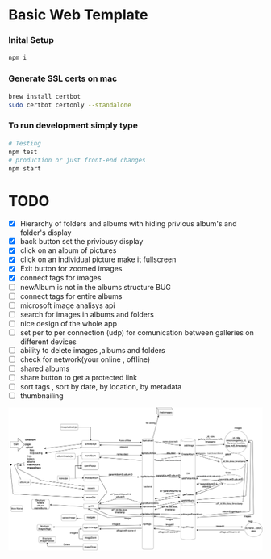 # Basic Web Template

### Inital Setup
```bash
npm i
```

### Generate SSL certs on mac
```bash
brew install certbot
sudo certbot certonly --standalone
```

### To run development simply type


```bash
# Testing
npm test
# production or just front-end changes
npm start
```

# TODO

- [x] Hierarchy of folders and albums with hiding privious album's and folder's display
- [x] back button set the priviousy display
- [x] click on an album of pictures
- [x] click on an individual picture make it fullscreen
- [x] Exit button for zoomed images 
- [x] connect tags for images
- [ ] newAlbum is not in the albums structure BUG
- [ ] connect tags for entire albums
- [ ] microsoft image analisys api
- [ ] search for images in albums and folders 
- [ ] nice design of the whole app
- [ ] set per to per connection (udp) for comunication between galleries on different devices
- [ ] ability to delete images ,albums and folders
- [ ] check for network(your online , offline)
- [ ] shared albums
- [ ] share button to get a protected link 
- [ ] sort tags , sort by date, by location, by metadata
- [ ] thumbnailing

![gallery system diagram](/gallery.png)
